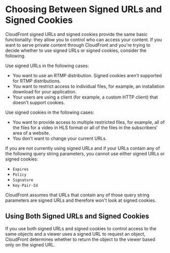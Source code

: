 # Choosing Between Signed URLs and Signed Cookies<a name="private-content-choosing-signed-urls-cookies"></a>

CloudFront signed URLs and signed cookies provide the same basic functionality: they allow you to control who can access your content\. If you want to serve private content through CloudFront and you're trying to decide whether to use signed URLs or signed cookies, consider the following\.

Use signed URLs in the following cases:
+ You want to use an RTMP distribution\. Signed cookies aren't supported for RTMP distributions\.
+ You want to restrict access to individual files, for example, an installation download for your application\.
+ Your users are using a client \(for example, a custom HTTP client\) that doesn't support cookies\.

Use signed cookies in the following cases:
+ You want to provide access to multiple restricted files, for example, all of the files for a video in HLS format or all of the files in the subscribers' area of a website\.
+ You don't want to change your current URLs\.

If you are not currently using signed URLs and if your URLs contain any of the following query string parameters, you cannot use either signed URLs or signed cookies:
+ `Expires`
+ `Policy`
+ `Signature`
+ `Key-Pair-Id`

CloudFront assumes that URLs that contain any of those query string parameters are signed URLs and therefore won't look at signed cookies\.

## Using Both Signed URLs and Signed Cookies<a name="private-content-using-signed-urls-and-cookies"></a>

If you use both signed URLs and signed cookies to control access to the same objects and a viewer uses a signed URL to request an object, CloudFront determines whether to return the object to the viewer based only on the signed URL\.